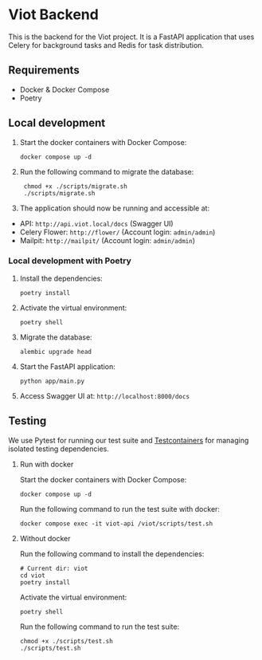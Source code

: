 # Viot Backend
This is the backend for the Viot project. It is a FastAPI application that uses Celery for background tasks and Redis for task distribution.

## Requirements
- Docker & Docker Compose
- Poetry

## Local development
1. Start the docker containers with Docker Compose:
   ```
   docker compose up -d
   ```

2. Run the following command to migrate the database:
   ```
    chmod +x ./scripts/migrate.sh
    ./scripts/migrate.sh
    ```

3. The application should now be running and accessible at:
- API: `http://api.viot.local/docs` (Swagger UI)
- Celery Flower: `http://flower/` (Account login: `admin/admin`)
- Mailpit: `http://mailpit/` (Account login: `admin/admin`)


### Local development with Poetry

1. Install the dependencies:
   ```
   poetry install
   ```

2. Activate the virtual environment:
   ```
   poetry shell
   ```

3. Migrate the database:
   ```
   alembic upgrade head
   ```

4. Start the FastAPI application:
   ```
   python app/main.py
   ```

5. Access Swagger UI at: `http://localhost:8000/docs`


## Testing
We use Pytest for running our test suite and [Testcontainers](https://testcontainers.com/) for managing isolated testing dependencies.

1. Run with docker

   Start the docker containers with Docker Compose:
   ```
   docker compose up -d
   ```

   Run the following command to run the test suite with docker:
   ```
   docker compose exec -it viot-api /viot/scripts/test.sh
   ```

2. Without docker

   Run the following command to install the dependencies:
   ```
   # Current dir: viot
   cd viot
   poetry install
   ```

   Activate the virtual environment:
   ```
   poetry shell
   ```

   Run the following command to run the test suite:
   ```
   chmod +x ./scripts/test.sh
   ./scripts/test.sh
   ```
